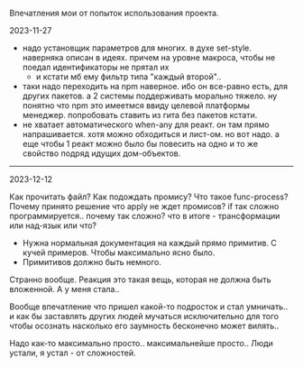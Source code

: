 Впечатления мои от попыток использования проекта.

2023-11-27
- надо установщик параметров для многих. в духе set-style. наверняка описан в идеях. причем на уровне макроса, чтобы не поедал идентификаторы не прятал их
  - и кстати мб ему фильтр типа "каждый второй"..
- таки надо переходить на npm наверное. ибо он все-равно есть, для других пакетов. а 2 системы поддерживать морально тяжело.
ну понятно что npm это имеетмся ввиду целевой платформы менеджер. попробовать ставить из гита без пакетов кстати.
- не хватает автоматического when-any для реакт. он там прямо напрашивается. хотя можно обходиться и лист-ом. но вот надо.
а еще чтобы 1 реакт можно было бы повесить на одно и то же свойство подряд идущих дом-объектов.

**********************************

2023-12-12

Как прочитать файл?
Как подождать промису?
Что такое func-process?
   Почему принято решение что apply не ждет промисов?
if так сложно программируется.. почему так сложно?
что в итоге - трансформации или над-язык или что?

- Нужна нормальная документация на каждый прямо примитив. С кучей примеров. Чтобы максимально ясно было.
- Примитивов должно быть немного.

Странно вообще. Реакция это такая вещь, которая не должна быть вложенной. А у меня стала..

Вообще впечатление что пришел какой-то подросток и стал умничать.. и как бы заставлять других людей мучаться
исключительно для того чтобы осознать насколько его заумность бесконечно может вилять..

Надо как-то максимально просто.. максимальнейше просто.. Люди устали, я устал - от сложностей.